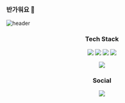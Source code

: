 ### 반가워요 👋
![header](https://capsule-render.vercel.app/api?type=slice&color=75BDE0&height=300&section=header&text=BuYong%20Jeong&fontSize=90)
<!--
**cottonrose1011/cottonrose1011** is a ✨ _special_ ✨ repository because its `README.md` (this file) appears on your GitHub profile.

Here are some ideas to get you started:

- 🔭 I’m currently working on ...
- 🌱 I’m currently learning ...
- 👯 I’m looking to collaborate on ...
- 🤔 I’m looking for help with ...
- 💬 Ask me about ...
- 📫 How to reach me: ...
- 😄 Pronouns: ...
- ⚡ Fun fact: ...
-->

<h3 align="center">Tech Stack</h3>

<p align="center">
<img src ="https://img.shields.io/badge/C-00599C.svg?%style=for-the-badge&logo=C&logoColor=white"/>
<img src="https://img.shields.io/badge/javascript-F7DF1E?style=for-the-badge&logo=javascript&logoColor=black"/>
<img src="https://img.shields.io/badge/java-007396?style=for-the-badge&logo=java&logoColor=white"/> 
<img src="https://img.shields.io/badge/python-3776AB?style=for-the-badge&logo=python&logoColor=white">   
</p>
<p align="center"><img src="https://img.shields.io/badge/Springboot-6DB33F.svg?%style=for-the-badge&logo=Spring&logoColor=white"/></p>

<h3 align="center">Social</h3>
<p align="center">
<a href="https://www.instagram.com/pjeka7er43/">
<img src="https://img.shields.io/badge/Instagram-E4405F?style=flat-square&logo=Instagram&logoColor=white&link=https://www.instagram.com/pjeka7er43/"/></a>
</p>
